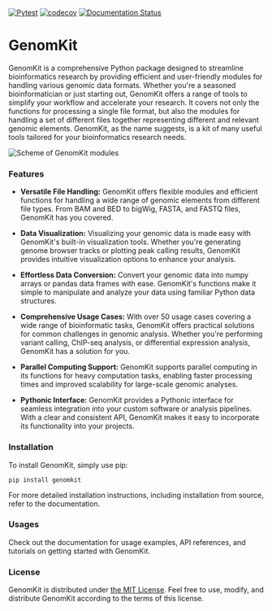 [![Pytest](https://github.com/chaochungkuo/GenomKit/actions/workflows/pytest.yml/badge.svg)](https://github.com/chaochungkuo/GenomKit/actions/workflows/pytest.yml)
[![codecov](https://codecov.io/gh/chaochungkuo/GenomKit/graph/badge.svg?token=5JEIF1EVX8)](https://codecov.io/gh/chaochungkuo/GenomKit)
[![Documentation Status](https://readthedocs.org/projects/GenomKit/badge/?version=latest&style=flat)](https://GenomKit.readthedocs.io/en/latest/index.html)

# GenomKit

GenomKit is a comprehensive Python package designed to streamline bioinformatics research by providing efficient and user-friendly modules for handling various genomic data formats. Whether you're a seasoned bioinformatician or just starting out, GenomKit offers a range of tools to simplify your workflow and accelerate your research. It covers not only the functions for processing a single file format, but also the modules for handling a set of different files together representing different and relevant genomic elements. GenomKit, as the name suggests, is a kit of many useful tools tailored for your bioinformatics research needs.

![Scheme of GenomKit modules](docs/images/genomkit_scheme.png "Scheme of GenomKit modules")

### Features

- **Versatile File Handling:** GenomKit offers flexible modules and efficient functions for handling a wide range of genomic elements from different file types. From BAM and BED to bigWig, FASTA, and FASTQ files, GenomKit has you covered.

- **Data Visualization:** Visualizing your genomic data is made easy with GenomKit's built-in visualization tools. Whether you're generating genome browser tracks or plotting peak calling results, GenomKit provides intuitive visualization options to enhance your analysis.

- **Effortless Data Conversion:** Convert your genomic data into numpy arrays or pandas data frames with ease. GenomKit's functions make it simple to manipulate and analyze your data using familiar Python data structures.

- **Comprehensive Usage Cases:** With over 50 usage cases covering a wide range of bioinformatic tasks, GenomKit offers practical solutions for common challenges in genomic analysis. Whether you're performing variant calling, ChIP-seq analysis, or differential expression analysis, GenomKit has a solution for you.

- **Parallel Computing Support:** GenomKit supports parallel computing in its functions for heavy computation tasks, enabling faster processing times and improved scalability for large-scale genomic analyses.

- **Pythonic Interface:** GenomKit provides a Pythonic interface for seamless integration into your custom software or analysis pipelines. With a clear and consistent API, GenomKit makes it easy to incorporate its functionality into your projects.

### Installation

To install GenomKit, simply use pip:

```shell
pip install genomkit
```

For more detailed installation instructions, including installation from source, refer to the documentation.

### Usages

Check out the documentation for usage examples, API references, and tutorials on getting started with GenomKit.

### License

GenomKit is distributed under [the MIT License](https://github.com/chaochungkuo/GenomKit/blob/main/LICENSE). Feel free to use, modify, and distribute GenomKit according to the terms of this license.

